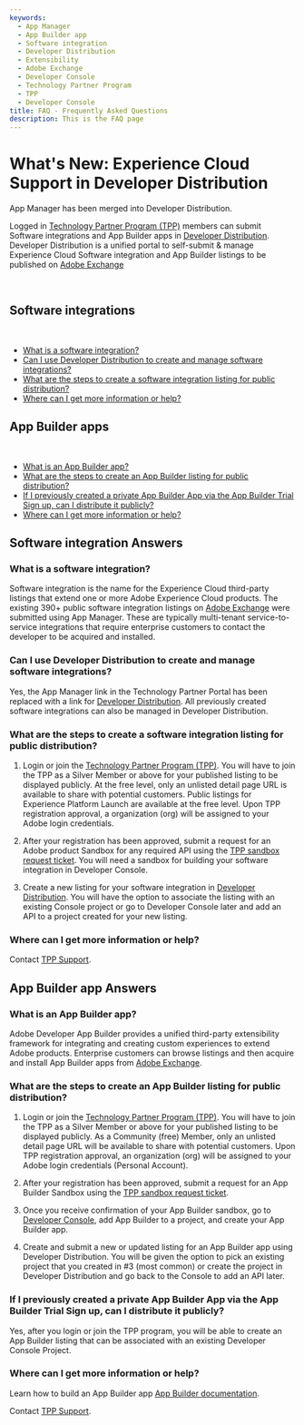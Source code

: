 ```yaml
---
keywords:
  - App Manager
  - App Builder app
  - Software integration
  - Developer Distribution
  - Extensibility
  - Adobe Exchange
  - Developer Console
  - Technology Partner Program
  - TPP
  - Developer Console
title: FAQ - Frequently Asked Questions
description: This is the FAQ page
---
```


<Hero slots="heading, text" background="rgb(141, 52, 78)"/>

# What's New: Experience Cloud Support in Developer Distribution

App Manager has been merged into Developer Distribution.

Logged in [Technology Partner Program (TPP)](https://partners.adobe.com/technologyprogram/experiencecloud.html) members can submit Software integrations and App Builder apps in [Developer Distribution](/distribute). Developer Distribution is a unified portal to self-submit & manage Experience Cloud Software integration and App Builder listings to be published on [Adobe Exchange](https://exchange.adobe.com/apps/browse/ec)

<br/>

## Software integrations

<br/>

- [What is a software integration?](#what-is-a-software-integration)
- [Can I use Developer Distribution to create and manage software integrations?](#can-i-use-developer-distribution-to-create-and-manage-software-integrations)
- [What are the steps to create a software integration listing for public distribution?](#what-are-the-steps-to-create-a-software-integration-listing-for-public-distribution)
- [Where can I get more information or help?](#where-can-i-get-more-information-or-help)

## App Builder apps

<br/>

- [What is an App Builder app?](#what-is-an-app-builder-app)
- [What are the steps to create an App Builder listing for public distribution?](#what-are-the-steps-to-create-an-app-builder-listing-for-public-distribution)
- [If I previously created a private App Builder App via the App Builder Trial Sign up, can I distribute it publicly?](#if-i-previously-created-a-private-app-builder-app-via-the-app-builder-trial-sign-up-can-i-distribute-it-publicly)
- [Where can I get more information or help?](#where-can-i-get-more-information-or-help)

## Software integration Answers

### What is a software integration?

Software integration is the name for the Experience Cloud third-party listings that extend one or more Adobe Experience Cloud products. The existing 390+ public software integration listings on [Adobe Exchange](https://exchange.adobe.com/apps/browse/ec) were submitted using App Manager. These are typically multi-tenant service-to-service integrations that require enterprise customers to contact the developer to be acquired and installed.

### Can I use Developer Distribution to create and manage software integrations?

Yes, the App Manager link in the Technology Partner Portal has been replaced with a link for [Developer Distribution](https://developer.adobe.com/developer-distribution). All previously created software integrations can also be managed in Developer Distribution.

### What are the steps to create a software integration listing for public distribution?

1.	Login or join the [Technology Partner Program (TPP)](https://partners.adobe.com/technologyprogram/experiencecloud.html). You will have to join the TPP as a Silver Member or above for your published listing to be displayed publicly. At the free level, only an unlisted detail page URL is available to share with potential customers. Public listings for Experience Platform Launch are available at the free level. Upon TPP registration approval, a organization (org) will be assigned to your Adobe login credentials.

2.	After your registration has been approved, submit a request for an Adobe product Sandbox for any required API using the [TPP sandbox request ticket](https://adobeexchangeec.zendesk.com/hc/en-us/requests/new?ticket_form_id=20885197390989). You will need a sandbox for building your software integration in Developer Console.

3.	Create a new listing for your software integration in [Developer Distribution](https://developer.adobe.com/developer-distribution). You will have the option to associate the listing with an existing Console project or go to Developer Console later and add an API to a project created for your new listing.

### Where can I get more information or help?

Contact [TPP Support](https://partners.adobe.com/ec/cform/case).

## App Builder app Answers

### What is an App Builder app?

Adobe Developer App Builder provides a unified third-party extensibility framework for integrating and creating custom experiences to extend Adobe products. Enterprise customers can browse listings and then acquire and install App Builder apps from [Adobe Exchange](https://exchange.adobe.com/apps/browse/ec).

### What are the steps to create an App Builder listing for public distribution?

1. Login or join the [Technology Partner Program (TPP)](https://partners.adobe.com/technologyprogram/experiencecloud.html). You will have to join the TPP as a Silver Member or above for your published listing to be displayed publicly. As a Community (free) Member, only an unlisted detail page URL will be available to share with potential customers. Upon TPP registration approval, an organization (org) will be assigned to your Adobe login credentials (Personal Account).

2. After your registration has been approved, submit a request for an App Builder Sandbox using the [TPP sandbox request ticket](https://adobeexchangeec.zendesk.com/hc/en-us/requests/new?ticket_form_id=20885197390989).

3. Once you receive confirmation of your App Builder sandbox, go to [Developer Console](https://developer.adobe.com/developer-console/), add  App Builder to a project, and create your App Builder app.​

4. Create and submit a new or updated listing for an App Builder app using Developer Distribution. You will be given the option to pick an existing project that you created in #3 (most common) or create the project in Developer Distribution and go back to the Console to add an API later.​

### If I previously created a private App Builder App via the App Builder Trial Sign up, can I distribute it publicly?

Yes, after you login or join the TPP program, you will be able to create an App Builder listing that can be associated with an existing Developer Console Project.

### Where can I get more information or help?

Learn how to build an App Builder app [App Builder documentation](https://developer.adobe.com/app-builder/docs/getting_started/).

Contact [TPP Support](https://partners.adobe.com/ec/cform/case).
